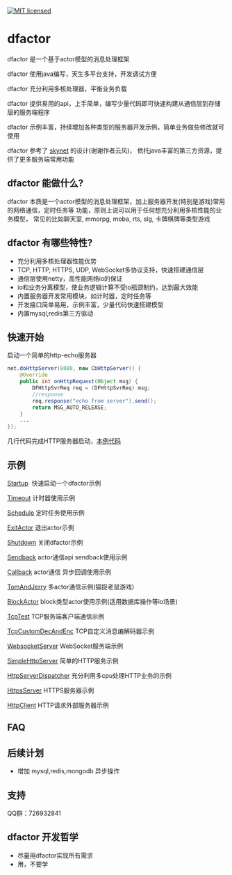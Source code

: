 [![MIT licensed](https://img.shields.io/badge/license-MIT-blue.svg)](./LICENSE)

# dfactor

dfactor 是一个基于actor模型的消息处理框架

dfactor 使用java编写，天生多平台支持，开发调试方便

dfactor 充分利用多核处理器，平衡业务负载

dfactor 提供易用的api，上手简单，编写少量代码即可快速构建从通信层到存储层的服务端程序

dfactor 示例丰富，持续增加各种类型的服务器开发示例，简单业务做些修改就可使用

dfactor 参考了 [skynet](https://github.com/cloudwu/skynet) 的设计(谢谢作者云风)，
依托java丰富的第三方资源，提供了更多服务端常用功能


## dfactor 能做什么?

dfactor 本质是一个actor模型的消息处理框架，加上服务器开发(特别是游戏)常用的网络通信，定时任务等
功能，原则上说可以用于任何想充分利用多核性能的业务模型，
常见的比如聊天室, mmorpg, moba, rts, slg, 卡牌棋牌等类型游戏


## dfactor 有哪些特性?

- 充分利用多核处理器性能优势
- TCP, HTTP, HTTPS, UDP, WebSocket多协议支持，快速搭建通信层
- 通信层使用netty，高性能网络io的保证
- io和业务分离模型，使业务逻辑计算不受io瓶颈制约，达到最大效能
- 内置服务器开发常用模块，如计时器，定时任务等
- 开发接口简单易用，示例丰富，少量代码快速搭建模型
- 内置mysql,redis第三方驱动



## 快速开始

启动一个简单的http-echo服务器
```java
net.doHttpServer(8080, new CbHttpServer() {
	@Override
	public int onHttpRequest(Object msg) {
		DFHttpSvrReq req = (DFHttpSvrReq) msg;
		//response
		req.response("echo from server").send();
		return MSG_AUTO_RELEASE;
	}
	...				
});
```
几行代码完成HTTP服务器启动，[本例代码](src/test/java/fun/lib/actor/example/SimpleHttpServer.java)



## 示例

[Startup](src/test/java/fun/lib/actor/example/Startup.java)  快速启动一个dfactor示例

[Timeout](src/test/java/fun/lib/actor/example/Timeout.java)  计时器使用示例

[Schedule](src/test/java/fun/lib/actor/example/Schedule.java)  定时任务使用示例

[ExitActor](src/test/java/fun/lib/actor/example/ExitActor.java)  退出actor示例

[Shutdown](src/test/java/fun/lib/actor/example/Shutdown.java)  关闭dfactor示例

[Sendback](src/test/java/fun/lib/actor/example/Sendback.java)  actor通信api sendback使用示例

[Callback](src/test/java/fun/lib/actor/example/Callback.java)  actor通信 异步回调使用示例

[TomAndJerry](src/test/java/fun/lib/actor/example/TomAndJerry.java)  多actor通信示例(猫捉老鼠游戏)

[BlockActor](src/test/java/fun/lib/actor/example/BlockActor.java)  block类型actor使用示例(适用数据库操作等io场景)

[TcpTest](src/test/java/fun/lib/actor/example/TcpTest.java)  TCP服务端客户端通信示例

[TcpCustomDecAndEnc](src/test/java/fun/lib/actor/example/TcpCustomDecAndEnc.java)  TCP自定义消息编解码器示例

[WebsocketServer](src/test/java/fun/lib/actor/example/WebsocketServer.java)  WebSocket服务端示例

[SimpleHttpServer](src/test/java/fun/lib/actor/example/SimpleHttpServer.java)  简单的HTTP服务示例

[HttpServerDispatcher](src/test/java/fun/lib/actor/example/HttpServerDispatcher.java)  充分利用多cpu处理HTTP业务的示例

[HttpsServer](src/test/java/fun/lib/actor/example/HttpsServer.java) HTTPS服务器示例

[HttpClient](src/test/java/fun/lib/actor/example/HttpClient.java) HTTP请求外部服务器示例

## FAQ


## 后续计划

- 增加 mysql,redis,mongodb 异步操作




## 支持

QQ群：726932841



## dfactor 开发哲学

- 尽量用dfactor实现所有需求
- 用，不要学

